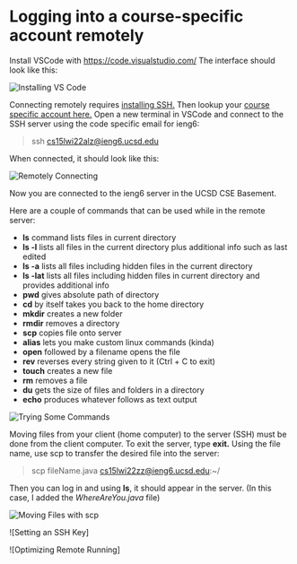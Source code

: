# Logging into a course-specific account remotely

Install VSCode with https://code.visualstudio.com/ The interface should look like this:

![Installing VS Code](https://user-images.githubusercontent.com/97639434/149594407-c008ca37-da50-4de2-acce-8ee1b3dd1c4f.png)

Connecting remotely requires [installing SSH.](https://docs.microsoft.com/en-us/windows-server/administration/openssh/openssh_install_firstuse) Then lookup your [course specific account here.](https://sdacs.ucsd.edu/~icc/index.php) 
Open a new terminal in VSCode and connect to the SSH server using the code specific email for ieng6:
> ssh cs15lwi22alz@ieng6.ucsd.edu

When connected, it should look like this: 

![Remotely Connecting](https://user-images.githubusercontent.com/97639434/149598134-bf5b5819-b38a-45b0-ba4b-1c4f8df0d220.png)

Now you are connected to the ieng6 server in the UCSD CSE Basement. 

Here are a couple of commands that can be used while in the remote server:

* __ls__ command lists files in current directory
* __ls -l__ lists all files in the current directory plus additional info such as last edited 
* __ls -a__ lists all files including hidden files in the current directory
* __ls -lat__ lists all files including hidden files in current directory and provides additional info
* __pwd__ gives absolute path of directory
* __cd__ by itself takes you back to the home directory
* __mkdir__ creates a new folder
* __rmdir__ removes a directory
* __scp__ copies file onto server
* __alias__ lets you make custom linux commands (kinda)	
* __open__ followed by a filename opens the file 
* __rev__ reverses every string given to it (Ctrl + C to exit)
* __touch__ creates a new file
* __rm__ removes a file
* __du__ gets the size of files and folders in a directory
* __echo__ produces whatever follows as text output

![Trying Some Commands](https://user-images.githubusercontent.com/97639434/149598715-905eef64-ddb3-4583-aae2-ff59496d8b48.png)

Moving files from your client (home computer) to the server (SSH) must be done from the client computer. To exit the server, type __exit.__
Using the file name, use scp to transfer the desired file into the server:
> scp fileName.java cs15lwi22zz@ieng6.ucsd.edu:~/

Then you can log in and using __ls__, it should appear in the server. (In this case, I added the *WhereAreYou.java* file)

![Moving Files with scp](https://user-images.githubusercontent.com/97639434/149599685-9d23b532-4956-4218-b266-a5814ae7083f.png)



![Setting an SSH Key]

![Optimizing Remote Running]
